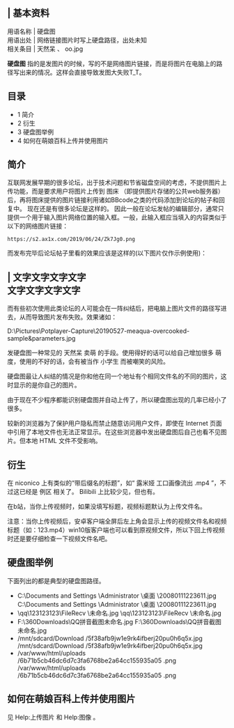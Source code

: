 |  **基本资料**  
---  
用语名称  |  硬盘图   
用语出处  |  网络链接图片时写上硬盘路径，出处未知   
相关条目  |  天然呆  、  oo.jpg   
  
**硬盘图** 指的是发图片的时候，写的不是网络图片链接，而是将图片在电脑上的路径写出来的情况。这样会直接导致发图大失败T_T。

##  目录

  * 1  简介 
  * 2  衍生 
  * 3  硬盘图举例 
  * 4  如何在萌娘百科上传并使用图片 

##  简介

互联网发展早期的很多论坛，出于技术问题和节省磁盘空间的考虑，不提供图片上传功能，而是要求用户将图片上传到  图床
（即提供图片存储的公共web服务器）后，再将图床提供的图片链接利用诸如BBcode之类的代码添加到论坛的帖子和回复中。  现在还是有很多论坛是这样的。
因此一般在论坛发帖的编辑部分，通常只提供一个用于输入图片网络位置的输入框。一般，此输入框应当填入的内容类似于以下的网络图片链接：

` https://s2.ax1x.com/2019/06/24/Zk7Jg0.png `

而发布完毕后论坛帖子里看的效果应该是这样的(以下图片仅作示例使用)：

|  文字文字文字文字  </br> 文字文字文字文字 </br>  
---  
  
而有些初次使用此类论坛的人可能会在一阵纠结后，把电脑上图片文件的路径写进去，从而导致图片发布失败。效果诸如：

D:\Pictures\Potplayer-Capture\20190527-meaqua-overcooked-sample&parameters.jpg

发硬盘图一种常见的  天然呆  卖萌  的手段。使用得好的话可以给自己增加很多  萌  度，使用的不好的话，会有被当作  小学生  而被嘲笑的风险。

硬盘图最让人纠结的情况是你和他在同一个地址有个相同文件名的不同的图片，这时显示的是你自己的图片。

由于现在不少程序都能识别硬盘图并自动上传了，所以硬盘图出现的几率已经小了很多。

较新的浏览器为了保护用户隐私而禁止随意访问用户文件，即使在 Internet
页面中引用了本地文件也无法正常显示。在这些浏览器中发出硬盘图后自己也看不见图片。但本地 HTML 文件不受影响。

##  衍生

在  niconico  上有类似的“带后缀名的标题”，如“  露米娅  工口画像流出  .mp4  ”，不过这已经是  例区  相关了。
Bilibili  上比较少见，但也有。

在b站，当你上传视频时，如果没填写标题，视频标题默认为上传文件名。

注意：当你上传视频后，安卓客户端全屏后左上角会显示上传的视频文件名和视频标题（如：123.mp4）win10版客户端也可以看到原视频文件，所以下回上传视频时还是要仔细检查一下视频文件名吧。

##  硬盘图举例

下面列出的都是典型的硬盘图路径。

  * C:\Documents and Settings  \Administrator  \桌面  \20080111223611.jpg  C:\Documents and Settings  \Administrator  \桌面  \20080111223611.jpg 
  * \qq\123123123\FileRecv  \未命名.jpg  \qq\123123123\FileRecv  \未命名.jpg 
  * F:\360Downloads\QQ拼音截图未命名.jpg  F:\360Downloads\QQ拼音截图未命名.jpg 
  * /mnt/sdcard/Download  /5f38afb9jw1e9rk4ifberj20pu0h6q5x.jpg  /mnt/sdcard/Download  /5f38afb9jw1e9rk4ifberj20pu0h6q5x.jpg 
  * /var/www/html/uploads  /6b71b5cb46dc6d7c3fa6768be2a64cc155935a05  .png  /var/www/html/uploads  /6b71b5cb46dc6d7c3fa6768be2a64cc155935a05  .png 

##  如何在萌娘百科上传并使用图片

见  Help:上传图片  和  Help:图像  。

